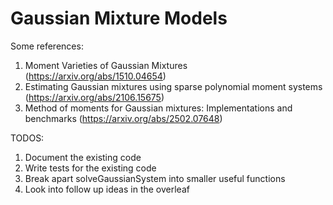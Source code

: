 # Gaussian Mixture Models

Some references:
1. Moment Varieties of Gaussian Mixtures (https://arxiv.org/abs/1510.04654)
2. Estimating Gaussian mixtures using sparse polynomial moment systems (https://arxiv.org/abs/2106.15675)
3. Method of moments for Gaussian mixtures: Implementations and benchmarks (https://arxiv.org/abs/2502.07648)


TODOS:
1. Document the existing code
2. Write tests for the existing code
3. Break apart solveGaussianSystem into smaller useful functions
4. Look into follow up ideas in the overleaf